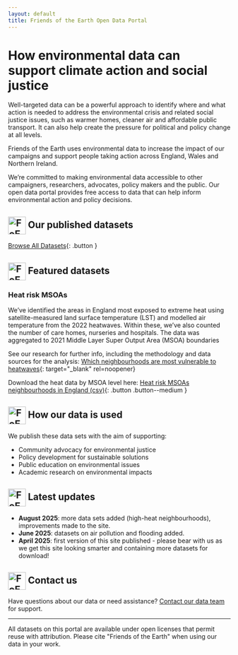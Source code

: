 ```yaml
---
layout: default
title: Friends of the Earth Open Data Portal
---
```


# How environmental data can support climate action and social justice

Well-targeted data can be a powerful approach to identify where and what action is needed to address the environmental crisis and related social justice issues, such as warmer homes, cleaner air and affordable public transport. It can also help create the pressure for political and policy change at all levels.

Friends of the Earth uses environmental data to increase the impact of our campaigns and support people taking action across England, Wales and Northern Ireland.

We’re committed to making environmental data accessible to other campaigners, researchers, advocates, policy makers and the public. Our open data portal provides free access to data that can help inform environmental action and policy decisions.


<!-- ## GET STARTED HEADING WITH ICON -->
<h2>
  <img src="/assets/images/Watch_Transparent_green.png"
       alt="FoE Watch"
       height="40"
       align="absmiddle">   <!-- keeps it centred on the text baseline -->
  Our published datasets
</h2>

[Browse All Datasets](/datasets){: .button }  <!-- [Explore Interactive Maps](/maps){: .button }  [Learn About Our Methods](/methodology){: .button } -->

<!-- ## Featured datasets HEADING WITH ICON -->
<h2>
  <img src="/assets/images/Watch_Transparent_green.png"
       alt="FoE Watch"
       height="40"
       align="absmiddle">   <!-- keeps it centred on the text baseline -->
  Featured datasets
</h2>

### Heat risk MSOAs

We’ve identified the areas in England most exposed to extreme heat using satellite-measured land surface temperature (LST) and modelled air temperature from the 2022 heatwaves. Within these, we’ve also counted the number of care homes, nurseries and hospitals. The data was aggregated to 2021 Middle Layer Super Output Area (MSOA) boundaries

See our research for further info, including the methodology and data sources for the analysis:
[Which neighbourhoods are most vulnerable to heatwaves](https://policy.friendsoftheearth.uk/insight/which-neighbourhoods-are-most-vulnerable-heatwaves){: target="_blank" rel=noopener}
   
Download the heat data by MSOA level here: [Heat risk MSOAs neighbourhoods in England (csv)](/datasets/heat/heat-risk-MSOA21.csv){: .button .button--medium }

<!-- ## HOW OUR DATA IS USED HEADING WITH ICON -->
<h2>
  <img src="/assets/images/Watch_Transparent_green.png"
       alt="FoE Watch"
       height="40"
       align="absmiddle">   <!-- keeps it centred on the text baseline -->
  How our data is used
</h2>

We publish these data sets with the aim of supporting:
- Community advocacy for environmental justice
- Policy development for sustainable solutions
- Public education on environmental issues
- Academic research on environmental impacts

<!-- ## LATEST UPDATES HEADING WITH ICON -->
<h2>
  <img src="/assets/images/Watch_Transparent_green.png"
       alt="FoE Watch"
       height="40"
       align="absmiddle">   <!-- keeps it centred on the text baseline -->
  Latest updates
</h2>

- **August 2025**: more data sets added (high-heat neighbourhoods), improvements made to the site.
- **June 2025**: datasets on air pollution and flooding added.
- **April 2025**: first version of this site published - please bear with us as we get this site looking smarter and containing more datasets for download!

<!-- Contact us HEADING WITH ICON -->
<h2>
  <img src="/assets/images/Watch_Transparent_green.png"
       alt="FoE Watch"
       height="40"
       align="absmiddle">   <!-- keeps it centred on the text baseline -->
  Contact us
</h2>

Have questions about our data or need assistance? [Contact our data team](mailto:data@foe.co.uk) for support.

---

<div class="footer-note">
All datasets on this portal are available under open licenses that permit reuse with attribution. Please cite "Friends of the Earth" when using our data in your work.
</div>
